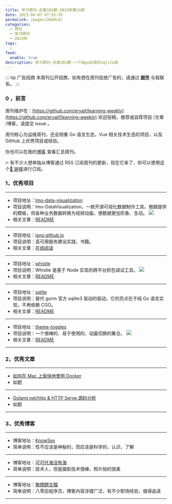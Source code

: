 ```yaml
---
title: 学习周刊-总第101期-2023年第14周
date: 2023-04-07 07:55:55
permalink: /pages/264dc4/
categories:
  - 周刊
  - 学习周刊
  - 2023年
tags:
  -
feed:
  enable: true
description: 学习周刊-总第101期-一个纯go实现的sqlite库
---
```


::: tip 广告招商
本周刊公开招商，如有想在周刊投放广告的，请通过 **[邮件](mailto:eryajf@163.com)** 与我联系。
:::

### 0 ，前言

周刊维护在：[https://github.com/eryajf/learning-weekly](https://github.com/eryajf/learning-weekly) 欢迎投稿，推荐或自荐项目 /文章 /博客，请提交 issue 。

周刊核心为运维周刊，还会侧重 Go 语言生态，Vue 相关技术生态的项目，以及 GitHub 上优秀项目或经验。

你也可以在我的[博客](http://fsvip.gitee.io/hexo-theme-fluid//learning-weekly/) 查看汇总周刊。

🔥 有不少人想单独从博客通过 RSS 订阅周刊的更新，现在它来了，你可以使用这个[🔗 链接](http://fsvip.gitee.io/hexo-theme-fluid//learning-weekly.xml)进行订阅。

### 1，优秀项目

---

- 项目地址：[lmo-data-visualization](https://github.com/ayuanlmo/lmo-data-visualization)
- 项目说明：lmo-DataVisualization，一款开源可视化数据制作工具。根据提供的模板，将各种业务数据转换为视频动画，使数据更加形象、生动。
  ![](http://t.eryajf.net/imgs/2023/02/1ef064add192a8a3.png)
- 相关文章：[README](https://github.com/ayuanlmo/lmo-data-visualization#readme)

---

- 项目地址：[isno.github.io](https://github.com/isno/isno.github.io)
- 项目说明：高可用服务建设实践，书籍。
- 相关文章：[在线阅读](https://isno.github.io/)

---

- 项目地址：[whistle](https://github.com/avwo/whistle)
- 项目说明：Whistle 是基于 Node 实现的跨平台抓包调试工具。
  ![](http://t.eryajf.net/imgs/2023/02/28c4b1ea11fea7ef.png)
- 相关文章：[README](https://github.com/avwo/whistle#readme)

---

- 项目地址：[sqlite](https://github.com/glebarez/sqlite)
- 项目说明：替代 gorm 官方 sqlite3 驱动的驱动，它的亮点在于纯 Go 语言实现，不再依赖 CGO。
- 相关文章：[README](https://github.com/glebarez/sqlite#readme)

---

- 项目地址：[theme-toggles](https://github.com/alfiejones/theme-toggles)
- 项目说明：一个很棒的、易于使用的、动画切换的集合。
  ![](http://t.eryajf.net/imgs/2023/02/2c236ba00e8b9b4c.gif)
- 相关文章：[README](https://github.com/alfiejones/theme-toggles#readme)

---

### 2，优秀文章

---

- [如何在 Mac 上愉快地使用 Docker](https://mritd.com/2022/06/08/happy-using-docker-on-macos/)
- 如题

---

- [Golang net/http &amp; HTTP Serve 源码分析](https://yufengbiji.com/posts/golang-http-serve)
- 如题

---

### 3，优秀博客

---

- 博客地址：[KnowSex](https://knowsex.net/)
- 简单说明：性不应该是神秘的，而应该是科学的，认识，了解

---

- 博客地址：[可可托海没有海](https://darmau.design/)
- 简单说明：技术人，但是摄影技术很棒，照片拍的很美

---

- 博客地址：[無標題文檔](https://www.gracecode.com/)
- 简单说明：八零后程序员，博客内容涉猎广泛，有不少职场经验，值得品读

---
